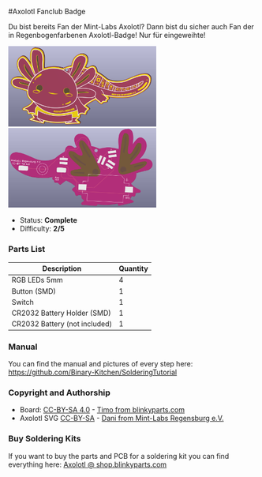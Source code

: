 #Axolotl Fanclub Badge

Du bist bereits Fan der Mint-Labs Axolotl? Dann bist du sicher auch Fan der in Regenbogenfarbenen Axolotl-Badge! Nur für eingeweihte!

<img src="images/axo_front.png" width=300px alt="Axolotl Front"> <img src="images/axo_back.png" width=300px alt="Axolotl Back">

- Status: **Complete**
- Difficulty: **2/5**

### Parts List

| Description                   | Quantity |
|-------------------------------|----------|
| RGB LEDs 5mm                  |     4    |
| Button (SMD)                  |     1    |
| Switch			|     1	   |
| CR2032 Battery Holder (SMD)   |     1    |
| CR2032 Battery (not included) |     1    |

### Manual
You can find the manual and pictures of every step here: https://github.com/Binary-Kitchen/SolderingTutorial

### Copyright and Authorship

- Board: [CC-BY-SA 4.0](https://creativecommons.org/licenses/by-sa/4.0/) - [Timo from blinkyparts.com](https://shop.blinkyparts.com)
- Axolotl SVG [CC-BY-SA](https://creativecommons.org/licenses/by-sa/4.0/) - [Dani from Mint-Labs Regensburg e.V.](https://www.mint-labs-regensburg.de/)

### Buy Soldering Kits
If you want to buy the parts and PCB for a soldering kit you can find everything here: [Axolotl @ shop.blinkyparts.com](https://shop.blinkyparts.com/de/Axolotl-Fanclub-Badge-Ein-Aushaengeschild-fuer-absolute-Axolotl-Fans/blink235042)

